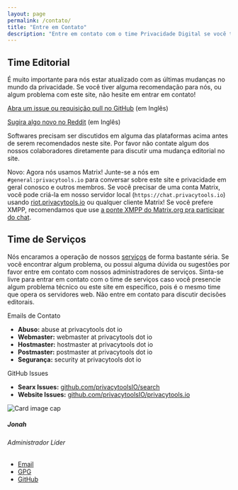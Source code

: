 ```yaml
---
layout: page
permalink: /contato/
title: "Entre em Contato"
description: "Entre em contato com o time Privacidade Digital se você tiver alguma dúvida ou esteje com algum problema."
---
```


## Time Editorial

É muito importante para nós estar atualizado com as últimas mudanças no mundo da privacidade. Se você tiver alguma recomendação para nós, ou algum problema com este site, não hesite em entrar em contato!

[<i class="fab fa-github"></i> Abra um issue ou requisição pull no GitHub](https://github.com/privacytoolsIO/privacytools.io/issues) (em Inglês)

[<i class="fab fa-reddit"></i> Sugira algo novo no Reddit](https://www.reddit.com/r/privacytoolsIO/) (em Inglês)

Softwares precisam ser discutidos em alguma das plataformas acima antes de serem recomendados neste site. Por favor não contate algum dos nossos colaboradores diretamente para discutir uma mudança editorial no site.

<span class="text-success"><i class="fas fa-comment"></i> Novo:</span> Agora nós usamos Matrix! Junte-se a nós em `#general:privacytools.io` para conversar sobre este site e privacidade em geral conosco e outros membros. Se você precisar de uma conta Matrix, você pode criá-la em nosso servidor local (`https://chat.privacytools.io`) usando [riot.privacytools.io](https://riot.privacytools.io/) ou qualquer cliente Matrix! Se você prefere XMPP, recomendamos que use [a ponte XMPP do Matrix.org pra participar do chat](https://conversations.im/j/%23general%23privacytools.io@bridge.xmpp.matrix.org).

## Time de Serviços

Nós encaramos a operação de nossos [serviços](/services/) de forma bastante séria. Se você encontrar algum problema, ou possui alguma dúvida ou sugestões por favor entre em contato com nossos administradores de serviços. Sinta-se livre para entrar em contato com o time de serviços caso você presencie algum problema técnico ou este site em específico, pois é o mesmo time que opera os servidores web. Não entre em contato para discutir decisões editorais.

<div class="row">
  <div class="col-12 col-sm-7 col-md-8 col-lg-9">
    <div class="card mb-4">
      <div class="card-header">
        Emails de Contato
      </div>
      <ul class="list-group list-group-flush">
        <li class="list-group-item"><strong>Abuso:</strong> abuse at privacytools dot io</li>
        <li class="list-group-item"><strong>Webmaster:</strong> webmaster at privacytools dot io</li>
        <li class="list-group-item"><strong>Hostmaster:</strong> hostmaster at privacytools dot io</li>
        <li class="list-group-item"><strong>Postmaster:</strong> postmaster at privacytools dot io</li>
        <li class="list-group-item"><strong>Segurança:</strong> security at privacytools dot io</li>
      </ul>
    </div>
    <div class="card mb-4">
      <div class="card-header">
        GitHub Issues
      </div>
      <ul class="list-group list-group-flush">
        <li class="list-group-item"><strong>Searx Issues:</strong> <a href="https://github.com/privacytoolsIO/search">github.com/privacytoolsIO/search</a></li>
        <li class="list-group-item"><strong>Website Issues:</strong> <a href="https://github.com/privacytoolsIO/privacytools.io">github.com/privacytoolsIO/privacytools.io</a></li>
      </ul>
    </div>
  </div>
  <div class="col-12 col-sm-5 col-md-4 col-lg-3">
    <div class="col-8 col-sm-12">
      <div class="card text-white bg-dark">
        <img class="card-img-top" src="/assets/img/layout/jonah.png" alt="Card image cap">
        <div class="card-body">
          <h5 class="card-title">Jonah</h5>
          <h6 class="card-subtitle mb-2 text-light">Administrador Líder</h6>
        </div>
        <ul class="list-group list-group-flush">
          <li class="list-group-item text-white bg-dark"><a href="mailto:jonah@privacytools.io" class="card-link text-white">Email</a></li>
          <li class="list-group-item text-white bg-dark"><a href="https://keybase.io/jonaharagon/pgp_keys.asc?fingerprint=9bd822880e2784ee5c929cd6db49bb255b868219" class="card-link text-white">GPG</a></li>
          <li class="list-group-item text-white bg-dark"><a href="https://github.com/JonahAragon" class="card-link text-white">GitHub</a></li>
        </ul>
      </div>
    </div>
  </div>
</div>
